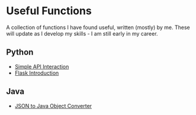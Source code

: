 # Useful Functions
A collection of functions I have found useful, written (mostly) by me. These will update as I develop my skills - I am still early in my career.

## Python

- [Simple API Interaction](https://github.com/NicCandau/UsefulFunctions/blob/main/python/SimpleAPIInteraction.py)
- [Flask Introduction](https://github.com/NicCandau/UsefulFunctions/blob/main/python/FlaskIntro.py)

## Java

- [JSON to Java Object Converter](https://github.com/NicCandau/UsefulFunctions/blob/main/java/JSONConverter.java)
